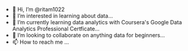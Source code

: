 - 👋 Hi, I’m @ritam1022
- 👀 I’m interested in learning about data...
- 🌱 I’m currently learning data analytics with Coursera's Google Data Analytics Professional Certficate...
- 💞️ I’m looking to collaborate on anything data for beginners...
- 📫 How to reach me ...

<!---
ritam1022/ritam1022 is a ✨ special ✨ repository because its `README.md` (this file) appears on your GitHub profile.
You can click the Preview link to take a look at your changes.
--->
